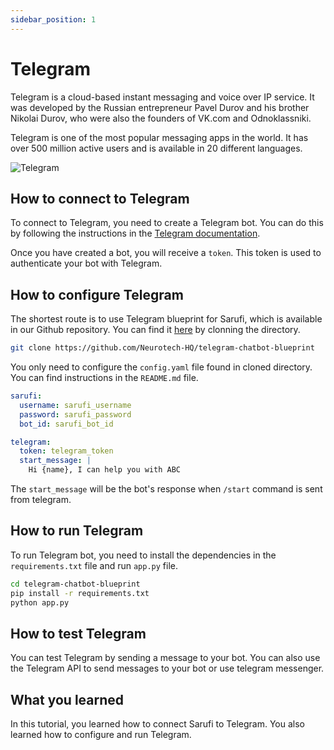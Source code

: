 ```yaml
---
sidebar_position: 1
---
```


# Telegram

Telegram is a cloud-based instant messaging and voice over IP service. It was developed by the Russian entrepreneur Pavel Durov and his brother Nikolai Durov, who were also the founders of VK.com and Odnoklassniki.

Telegram is one of the most popular messaging apps in the world. It has over 500 million active users and is available in 20 different languages.

![Telegram](/img/telegram-5348490_640.png)

## How to connect to Telegram

To connect to Telegram, you need to create a Telegram bot. You can do this by following the instructions in the [Telegram documentation](https://core.telegram.org/bots#6-botfather).

Once you have created a bot, you will receive a `token`. This token is used to authenticate your bot with Telegram.

## How to configure Telegram

The shortest route is to use Telegram blueprint for Sarufi, which is available in our Github repository. You can find it [here](https://github.com/Neurotech-HQ/telegram-chatbot-blueprint) by clonning the directory.

```bash
git clone https://github.com/Neurotech-HQ/telegram-chatbot-blueprint
```

You only need to configure the `config.yaml` file found in cloned directory. You can find instructions in the `README.md` file.

```yaml config.yaml
sarufi:
  username: sarufi_username
  password: sarufi_password
  bot_id: sarufi_bot_id

telegram:
  token: telegram_token
  start_message: |
    Hi {name}, I can help you with ABC
```

The `start_message` will be the bot's response when `/start` command is sent from telegram.

## How to run Telegram

To run Telegram bot, you need to install the dependencies in the `requirements.txt` file and run `app.py` file.

```bash
cd telegram-chatbot-blueprint
pip install -r requirements.txt
python app.py
```

## How to test Telegram

You can test Telegram by sending a message to your bot. You can also use the Telegram API to send messages to your bot or use telegram messenger.

## What you learned

In this tutorial, you learned how to connect Sarufi to Telegram. You also learned how to configure and run Telegram.
